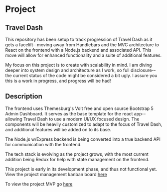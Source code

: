 # Project

## Travel Dash

This repository has been setup to track progression of Travel Dash as it gets a facelift--moving away from Handlebars and the MVC architecture to React on the frontend with a Node.js backend and associated API. This move will allow for enhanced functionality and a suite of additional features. 

My focus on this project is to create with scalability in mind. I am diving deeper into system design and architecture as I work, so full disclosure--the current status of the code might be considered a bit ugly. I assure you this is a work in progress, and progress will be had! 

## Description

The frontend uses Themesburg's Volt free and open source Bootstrap 5 Admin Dashboard. It serves as the base template for the react app--allowing Travel Dash to use a modern UI/UX focused design. The components will be heavily customized to adapt to the focus of Travel Dash, and additional features will be added on to its base. 

The Node.js w/Express backend is being converted into a true backend API for communication with the frontend. 

The tech stack is evolving as the project grows, with the most current addition being Redux for help with state management on the frontend. 

This project is early in its development phase, and thus not functional yet. View the project management kanban board [here](https://github.com/users/JeremySeckinger/projects/1)

To view the project MVP go [here](https://github.com/JeremySeckinger/Travel-Dash)


